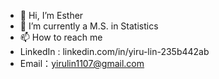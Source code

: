- 👋 Hi, I’m Esther
- 🌱 I’m currently a M.S. in Statistics
- 📫 How to reach me
- LinkedIn : linkedin.com/in/yiru-lin-235b442ab
- Email：yirulin1107@gmail.com


